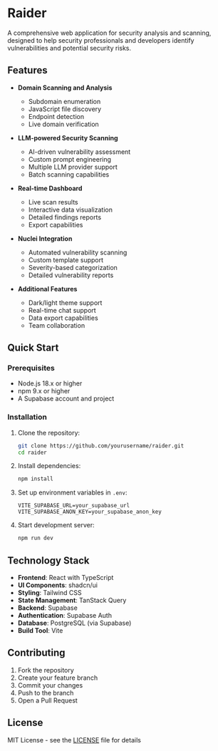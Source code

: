 # Raider

A comprehensive web application for security analysis and scanning, designed to help security professionals and developers identify vulnerabilities and potential security risks.

## Features

- **Domain Scanning and Analysis**
  - Subdomain enumeration
  - JavaScript file discovery
  - Endpoint detection
  - Live domain verification

- **LLM-powered Security Scanning**
  - AI-driven vulnerability assessment
  - Custom prompt engineering
  - Multiple LLM provider support
  - Batch scanning capabilities

- **Real-time Dashboard**
  - Live scan results
  - Interactive data visualization
  - Detailed findings reports
  - Export capabilities

- **Nuclei Integration**
  - Automated vulnerability scanning
  - Custom template support
  - Severity-based categorization
  - Detailed vulnerability reports

- **Additional Features**
  - Dark/light theme support
  - Real-time chat support
  - Data export capabilities
  - Team collaboration

## Quick Start

### Prerequisites

- Node.js 18.x or higher
- npm 9.x or higher
- A Supabase account and project

### Installation

1. Clone the repository:
   ```bash
   git clone https://github.com/yourusername/raider.git
   cd raider
   ```

2. Install dependencies:
   ```bash
   npm install
   ```

3. Set up environment variables in `.env`:
   ```
   VITE_SUPABASE_URL=your_supabase_url
   VITE_SUPABASE_ANON_KEY=your_supabase_anon_key
   ```

4. Start development server:
   ```bash
   npm run dev
   ```

## Technology Stack

- **Frontend**: React with TypeScript
- **UI Components**: shadcn/ui
- **Styling**: Tailwind CSS
- **State Management**: TanStack Query
- **Backend**: Supabase
- **Authentication**: Supabase Auth
- **Database**: PostgreSQL (via Supabase)
- **Build Tool**: Vite

## Contributing

1. Fork the repository
2. Create your feature branch
3. Commit your changes
4. Push to the branch
5. Open a Pull Request

## License

MIT License - see the [LICENSE](LICENSE) file for details